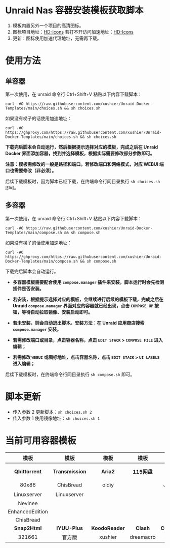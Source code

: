 # Unraid Nas 容器安装模板获取脚本

1. 模板内置另外一个项目的高清图标。
2. 图标项目地址：[HD-Icons](https://github.com/xushier/HD-Icons)  若打不开访问加速地址：[HD-Icons](https://cdn.jsdelivr.net/gh/xushier/HD-Icons/)
3. 更新：图标使用加速代理地址，无需再下载。

# 使用方法
## 单容器
第一次使用，在 unraid 命令行 Ctrl+Shift+V 粘贴以下内容下载脚本：
```
curl -#O https://raw.githubusercontent.com/xushier/Unraid-Docker-Templates/main/choices.sh && sh choices.sh
```

如果没有梯子的话使用加速地址：
```
curl -#O https://ghproxy.com/https://raw.githubusercontent.com/xushier/Unraid-Docker-Templates/main/choices.sh && sh choices.sh
```
**下载完后脚本会自动运行，然后根据提示选择对应的模板，完成之后在 Unraid Docker 界面添加容器，找到并选择模板，根据实际需要修改部分参数即可。**

**注意：模板需修改的一般是路径和端口。若修改端口和网络模式，对应 WEBUI 端口也需要修改（非必须）。**

后续下载模板时，因为脚本已经下载，在终端命令行同目录执行 `sh choices.sh` 即可。
## 多容器

第一次使用，在 unraid 命令行 Ctrl+Shift+V 粘贴以下内容下载脚本：
```
curl -#O https://raw.githubusercontent.com/xushier/Unraid-Docker-Templates/main/compose.sh && sh compose.sh
```

如果没有梯子的话使用加速地址：
```
curl -#O https://ghproxy.com/https://raw.githubusercontent.com/xushier/Unraid-Docker-Templates/main/compose.sh && sh compose.sh
```
下载完后脚本会自动运行。

- **多容器模板需要配合使用 `compose.manager` 插件来安装，脚本运行时会先检测插件是否安装。**

- **若安装，根据提示选择对应的模板，会继续进行后续的模板下载，完成之后在 Unraid `compose.manager` 界面对应的容器就已经出现，点击 `COMPOSE UP` 按钮，等待自动拉取镜像、安装启动即可。**

- **若未安装，则会自动退出脚本。安装方法：在 Unraid 应用商店搜索 `compose.manager` 安装。**

- **若需修改端口或目录，点击容器名称，点击 `EDIT STACK` > `COMPOSE FILE` 进入编辑；**

- **若需修改 `WEBUI` 或图标地址，点击容器名称，点击 `EDIT STACK` > `UI LABELS` 进入编辑；**

后续下载模板时，在终端命令行同目录执行 `sh compose.sh` 即可。

# 脚本更新
- 传入参数 2 更新脚本：`sh choices.sh 2`
- 传入参数 1 使用镜像地址：`sh choices.sh 1`

# 当前可用容器模板

|模板|模板|模板|模板|模板|模板|模板|模板|
|:--:|:--:|:--:|:--:|:--:|:--:|:--:|:--:|
|**Qbittorrent**|**Transmission**|**Aria2**|**115网盘**|**百度网盘**|**阿里云盘**|**Alist**|**Filebrowser**|
|80x86|ChisBread|oldiy||Johngong||官方版|80x86|
|Linuxserver|Linuxserver||||||官方版|
|Nevinee||||||||
|EnhancedEdition||||||||
|ChisBread||||||||
|**Snap2Html**|**IYUU-Plus**|**KoodoReader**|**Clash**|**CodeServer**|**Draw.io**|**Composerize**|**AliyunWebdav**|
|321661|官方版|xushier|dreamacro|官方版|官方版|官方版|messense|
